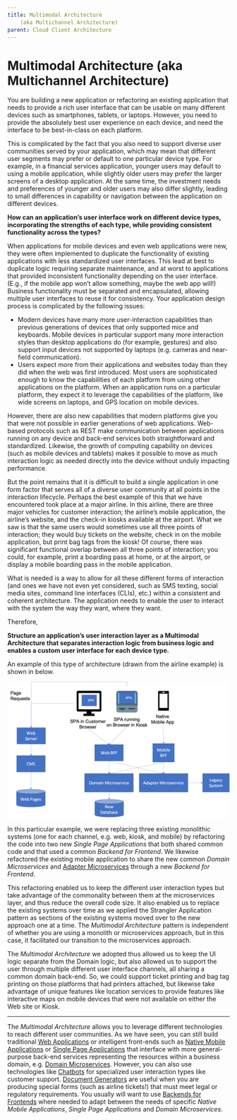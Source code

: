 ```yaml
---
title: Multimodal Architecture
 	(aka Multichannel Architecture)
parent: Cloud Client Architecture
---
```

# Multimodal Architecture (aka Multichannel Architecture)

You are building a new application or refactoring an existing application that needs to provide a rich user interface that can be usable on many different devices such as smartphones, tablets, or laptops.  However, you need to provide the absolutely best user experience on each device, and need the interface to be best-in-class on each platform.

This is complicated by the fact that you also need to support diverse user communities served by your application, which may mean that different user segments may prefer or default to one particular device type.  For example, in a financial services application, younger users may default to using a mobile application, while slightly older users may prefer the larger screens of a desktop application.  At the same time, the investment needs and preferences of younger and older users may also differ slightly, leading to small differences in capability or navigation between the application on different devices.

**How can an application’s user interface work on different device types, incorporating the strengths of each type, while providing consistent functionality across the types?**

When applications for mobile devices and even web applications were new, they were often implemented to duplicate the functionality of existing applications with less standardized user interfaces. This lead at best to duplicate logic requiring separate maintenance, and at worst to applications that provided inconsistent functionality depending on the user interface. (E.g., if the mobile app won’t allow something, maybe the web app will!) Business functionality must be separated and encapsulated, allowing multiple user interfaces to reuse it for consistency.
Your application design process is complicated by the following issues:

-	Modern devices have many more user-interaction capabilities than previous generations of devices that only supported mice and keyboards.  Mobile devices in particular support many more interaction styles than desktop applications do (for example, gestures) and also support input devices not supported by laptops (e.g. cameras and near-field communication).
-	Users expect more from their applications and websites today than they did when the web was first introduced.  Most users are sophisticated enough to know the capabilities of each platform from using other applications on the platform.  When an application runs on a particular platform, they expect it to leverage the capabilities of the platform, like wide screens on laptops, and GPS location on mobile devices.

However, there are also new capabilities that modern platforms give you that were not possible in earlier generations of web applications.  Web-based protocols such as REST make communication between applications running on any device and back-end services both straightforward and standardized.  Likewise, the growth of computing capability on devices (such as mobile devices and tablets) makes it possible to move as much interaction logic as needed directly into the device without unduly impacting performance.

But the point remains that it is difficult to build a single application in one form factor that serves all of a diverse user community at all points in the interaction lifecycle.  Perhaps the best example of this that we have encountered took place at a major airline.  In this airline, there are three major vehicles for customer interaction; the airline’s mobile application, the airline’s website, and the check-in kiosks available at the airport.  What we saw is that the same users would sometimes use all three points of interaction; they would buy tickets on the website, check in on the mobile application, but print bag tags from the kiosk!  Of course, there was significant functional overlap between all three points of interaction; you could, for example, print a boarding pass at home, or at the airport, or display a mobile boarding pass in the mobile application.

What is needed is a way to allow for all these different forms of interaction (and ones we have not even yet considered, such as SMS texting, social media sites, command line interfaces (CLIs), etc.) within a consistent and coherent architecture.  The application needs to enable the user to interact with the system the way they want, where they want. 

Therefore,

**Structure an application’s user interaction layer as a Multimodal Architecture that separates interaction logic from business logic and enables a custom user interface for each device type.**

An example of this type of architecture (drawn from the airline example) is shown in below.

![Airline Example](../assets/AirlineExample.png)

In this particular example, we were replacing three existing monolithic systems (one for each channel, e.g. web, kiosk, and mobile) by refactoring the code into two new *Single Page Applications* that both shared common code and that used a common *Backend for Frontend*.  We likewise refactored the existing mobile application to share the new common *Domain Microservices* and [Adapter Microservices](../Microservices/Adapter-Microservice.md) through a new *Backend for Frontend*.

This refactoring enabled us to keep the different user interaction types but take advantage of the commonality between them at the microservices layer, and thus reduce the overall code size.  It also enabled us to replace the existing systems over time as we applied the Strangler Application pattern as sections of the existing systems moved over to the new approach one at a time. The *Multimodal Architecture* pattern is independent of whether you are using a monolith or microservices approach, but in this case, it facilitated our transition to the microservices approach.

The *Multimodal Architecture* we adopted thus allowed us to keep the UI logic separate from the Domain logic, but also allowed us to support the user through multiple different user interface channels, all sharing a common domain back-end.  So, we could support ticket printing and bag tag printing on those platforms that had printers attached, but likewise take advantage of unique features like location services to provide features like interactive maps on mobile devices that were not available on either the Web site or Kiosk.

* * *

The *Multimodal Architecture* allows you to leverage different technologies to reach different user communities.  As we have seen, you can still build traditional [Web Applications](Web-Application.md) or intelligent front-ends such as [Native Mobile Applications](Native-Mobile-Application.md) or [Single Page Applications](Single-Page-Application.md) that interface with more general-purpose back-end services representing the resources within a business domain, e.g. [Domain Microservices](../Microservices/Business-Microservice.md). However, you can also use technologies like [Chatbots](Chatbot.md) for specialized user interaction types like customer support. [Document Generators](Document-Generator.md) are useful when you are producing special forms (such as airline tickets!) that must meet legal or regulatory requirements.  You usually will want to use [Backends for Frontends](../Microservices/Backend-For-Frontend.md) where needed to adapt between the needs of specific *Native Mobile Applications*, *Single Page Applications* and *Domain Microservices*. 
